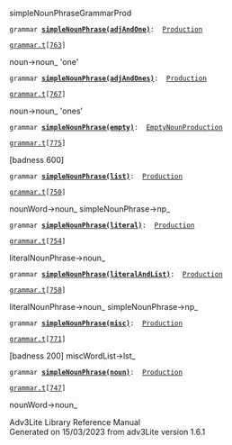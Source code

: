 <span class="title">simpleNounPhrase</span><span class="type">GrammarProd</span>

`grammar `**[`simpleNounPhrase(adjAndOne)`](../object/simpleNounPhrase(adjAndOne).html)**` :   `[`Production`](../object/Production.html)

[`grammar.t`](../file/grammar.t.html)`[`[`763`](../source/grammar.t.html#763)`]`

<div class="gramrule">

noun-\>noun\_ 'one'  

</div>

`grammar `**[`simpleNounPhrase(adjAndOnes)`](../object/simpleNounPhrase(adjAndOnes).html)**` :   `[`Production`](../object/Production.html)

[`grammar.t`](../file/grammar.t.html)`[`[`767`](../source/grammar.t.html#767)`]`

<div class="gramrule">

noun-\>noun\_ 'ones'  

</div>

`grammar `**[`simpleNounPhrase(empty)`](../object/simpleNounPhrase(empty).html)**` :   `[`EmptyNounProduction`](../object/EmptyNounProduction.html)

[`grammar.t`](../file/grammar.t.html)`[`[`775`](../source/grammar.t.html#775)`]`

<div class="gramrule">

\[badness 600\]

</div>

`grammar `**[`simpleNounPhrase(list)`](../object/simpleNounPhrase(list).html)**` :   `[`Production`](../object/Production.html)

[`grammar.t`](../file/grammar.t.html)`[`[`750`](../source/grammar.t.html#750)`]`

<div class="gramrule">

nounWord-\>noun\_ simpleNounPhrase-\>np\_  

</div>

`grammar `**[`simpleNounPhrase(literal)`](../object/simpleNounPhrase(literal).html)**` :   `[`Production`](../object/Production.html)

[`grammar.t`](../file/grammar.t.html)`[`[`754`](../source/grammar.t.html#754)`]`

<div class="gramrule">

literalNounPhrase-\>noun\_  

</div>

`grammar `**[`simpleNounPhrase(literalAndList)`](../object/simpleNounPhrase(literalAndList).html)**` :   `[`Production`](../object/Production.html)

[`grammar.t`](../file/grammar.t.html)`[`[`758`](../source/grammar.t.html#758)`]`

<div class="gramrule">

literalNounPhrase-\>noun\_ simpleNounPhrase-\>np\_  

</div>

`grammar `**[`simpleNounPhrase(misc)`](../object/simpleNounPhrase(misc).html)**` :   `[`Production`](../object/Production.html)

[`grammar.t`](../file/grammar.t.html)`[`[`771`](../source/grammar.t.html#771)`]`

<div class="gramrule">

\[badness 200\] miscWordList-\>lst\_

</div>

`grammar `**[`simpleNounPhrase(noun)`](../object/simpleNounPhrase(noun).html)**` :   `[`Production`](../object/Production.html)

[`grammar.t`](../file/grammar.t.html)`[`[`747`](../source/grammar.t.html#747)`]`

<div class="gramrule">

nounWord-\>noun\_

</div>

<div class="ftr">

Adv3Lite Library Reference Manual  
Generated on 15/03/2023 from adv3Lite version 1.6.1

</div>
